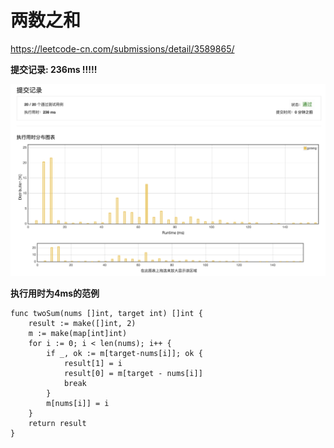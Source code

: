 
# 两数之和

https://leetcode-cn.com/submissions/detail/3589865/

**提交记录: 236ms !!!!!**

![提交记录](./twosum.png)

**执行用时为4ms的范例**

```golang
func twoSum(nums []int, target int) []int {
    result := make([]int, 2)
    m := make(map[int]int)
    for i := 0; i < len(nums); i++ {
        if _, ok := m[target-nums[i]]; ok {
            result[1] = i
            result[0] = m[target - nums[i]]
            break
        }
        m[nums[i]] = i
    }
    return result
}
```